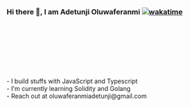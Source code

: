 ### Hi there 👋, I am Adetunji Oluwaferanmi [![wakatime](https://wakatime.com/badge/user/82fc010c-9e78-44cc-87c7-b93dbb77e763.svg)](https://wakatime.com/@82fc010c-9e78-44cc-87c7-b93dbb77e763)
<br>
<p align="left"> <img src="https://komarev.com/ghpvc/?username=oluwaferanmiadetunji&label=Profile%20views&color=0e75b6&style=flat" alt="" /> </p>

<p><img align="left" src="https://github-readme-stats.vercel.app/api/top-langs?username=oluwaferanmiadetunji&show_icons=true&locale=en&layout=compact&theme=dracula" alt="" /></p>

<p>&nbsp;<img align="center" src="https://github-readme-stats.vercel.app/api?username=oluwaferanmiadetunji&show_icons=true&locale=en&theme=dracula" alt="" /></p>

<p><img align="center" src="https://github-readme-streak-stats.herokuapp.com/?user=oluwaferanmiadetunji&theme=dracula" alt="" /></p>

<br/>
<br/>
- I build stuffs with JavaScript and Typescript
<br/>
- I'm currently learning Solidity and Golang
<br/>
- Reach out at oluwaferanmiadetunji@gmail.com



